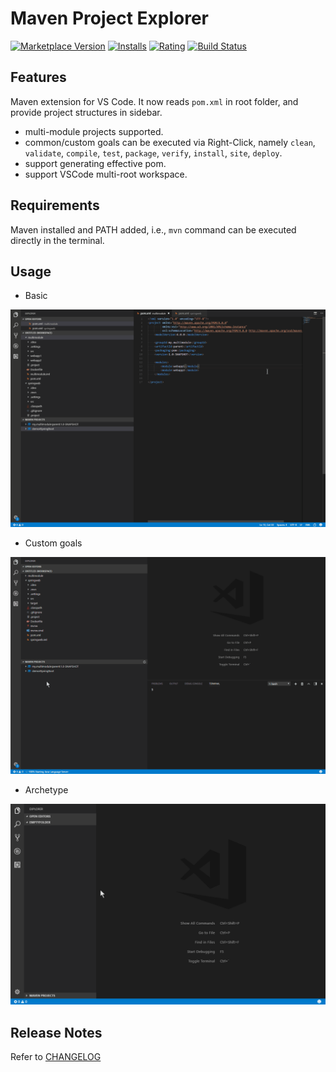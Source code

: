 # Maven Project Explorer

[![Marketplace Version](https://vsmarketplacebadge.apphb.com/version-short/eskibear.vscode-maven.svg)](https://marketplace.visualstudio.com/items?itemName=eskibear.vscode-maven) [![Installs](https://vsmarketplacebadge.apphb.com/installs-short/eskibear.vscode-maven.svg)](https://marketplace.visualstudio.com/items?itemName=eskibear.vscode-maven) [![Rating](https://vsmarketplacebadge.apphb.com/rating-short/eskibear.vscode-maven.svg)](https://marketplace.visualstudio.com/items?itemName=eskibear.vscode-maven) [![Build Status](https://travis-ci.org/Eskibear/vscode-maven.svg)](https://travis-ci.org/Eskibear/vscode-maven)

## Features

Maven extension for VS Code. It now reads `pom.xml` in root folder, and provide project structures in sidebar.

* multi-module projects supported.
* common/custom goals can be executed via Right-Click, namely `clean`, `validate`, `compile`, `test`, `package`, `verify`, `install`, `site`, `deploy`.
* support generating effective pom.
* support VSCode multi-root workspace.

## Requirements

Maven installed and PATH added, i.e., `mvn` command can be executed directly in the terminal.

## Usage

* Basic

![Screenshot](images/screen.gif)

* Custom goals

![Screenshot](images/customGoal.gif)

* Archetype

![Screenshot](images/archetype.gif)

## Release Notes

Refer to [CHANGELOG](CHANGELOG.md)
